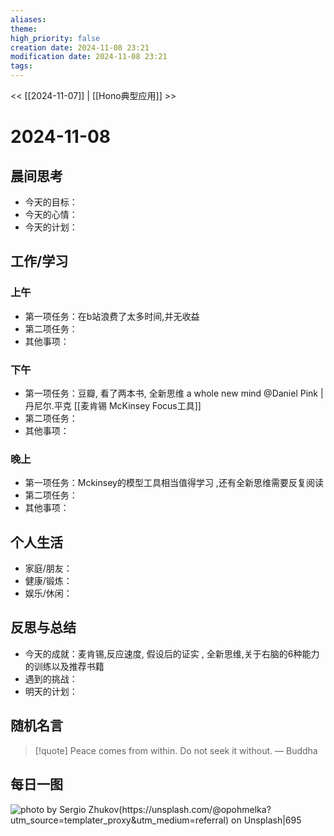 ```yaml
---
aliases: 
theme: 
high_priority: false
creation date: 2024-11-08 23:21
modification date: 2024-11-08 23:21
tags:
---
```



<< [[2024-11-07]] | [[Hono典型应用]] >>

# 2024-11-08


## 晨间思考
- 今天的目标：
- 今天的心情：
- 今天的计划：

## 工作/学习
### 上午
- 第一项任务：在b站浪费了太多时间,并无收益
- 第二项任务：
- 其他事项：

### 下午
- 第一项任务：豆瓣, 看了两本书, 全新思维 a whole new mind @Daniel Pink | 丹尼尔.平克 
  [[麦肯锡 McKinsey Focus工具]]
- 第二项任务：
- 其他事项：

### 晚上
- 第一项任务：Mckinsey的模型工具相当值得学习 ,还有全新思维需要反复阅读
- 第二项任务：
- 其他事项：

## 个人生活
- 家庭/朋友：
- 健康/锻炼：
- 娱乐/休闲：

## 反思与总结
- 今天的成就：麦肯锡,反应速度, 假设后的证实 , 全新思维,关于右脑的6种能力的训练以及推荐书籍 
- 遇到的挑战：
- 明天的计划：

## 随机名言
> [!quote] Peace comes from within. Do not seek it without.
> — Buddha

## 每日一图
![photo by Sergio Zhukov(https://unsplash.com/@opohmelka?utm_source=templater_proxy&utm_medium=referral) on Unsplash|695](https://images.unsplash.com/photo-1729429947943-e5e89a93878e?crop=entropy&cs=srgb&fm=jpg&ixid=M3w2NDU1OTF8MHwxfHJhbmRvbXx8fHx8fHx8fDE3MzEwNzk1NDJ8&ixlib=rb-4.0.3&q=85&w=800&h=600)







